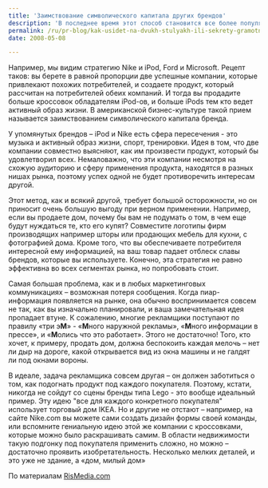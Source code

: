 ```yaml
---
title: 'Заимствование символического капитала других брендов'
description: 'В последнее время этот способ становится все более популярным. Причем не надо путать его с плагиатом и другими противозаконными действиями. Речь идет о маркетинговом симбиозе.'
permalink: /ru/pr-blog/kak-usidet-na-dvukh-stulyakh-ili-sekrety-gramotnogo-ispolzovaniya-drugikh-brendov
date: 2008-05-08

---
```


Например, мы видим стратегию Nike и iPod, Ford и Microsoft. Рецепт таков: вы берете в равной пропорции две успешные компании, которые привлекают похожих потребителей, и создаете продукт, который рассчитан на потребителей обеих компаний. И тогда вы продадите больше кроссовок обладателям iPod-ов, и больше  iPods тем кто ведет активный образ жизни. В американской бизнес-культуре такой прием называется заимствованием символического капитала бренда.

У упомянутых брендов – iPod и Nike есть сфера пересечения  - это музыка и активный образ жизни, спорт, тренировки. Идея в том, что две компании совместно выясняют, как им произвести продукт, который бы удовлетворил всех. Немаловажно, что эти компании несмотря на схожую аудиторию и сферу применения продукта, находятся в разных нишах рынка, поэтому успех одной не будет противоречить интересам другой.

Этот метод, как и всякий другой, требует большой осторожности, но он приносит очень большую выгоду при верном применении. Например, если вы продаете дом, почему бы вам не подумать о том, в чем еще будут нуждаться те, кто его купят? Совместите логотипы фирм производящих например шторы или продающих мебель для кухни, с фотографией дома. Кроме того, что вы обеспечиваете потребителя интересной ему информацией, на ваш товар падает отблеск славы брендов, которые вы используете. Конечно, эта стратегия не равно эффективна во всех сегментах рынка, но попробовать стоит.

Самая большая проблема, как и в любых маркетинговых коммуникациях – возможная потеря сообщения. Когда пиар-информация появляется на рынке, она обычно воспринимается совсем не так, как вы изначально планировали, и ваша замечательная идея пропадает втуне. К сожалению, многие рекламщики поступают по правилу «три э<strong>М</strong>» - «<strong>М</strong>ного наружной рекламы», «<strong>М</strong>ного информации в прессе», и «<strong>М</strong>олись что это работает». Этого не достаточно! Того, кто хочет, к примеру, продать дом, должна беспокоить каждая мелочь – нет ли дыр на дороге, какой открывается вид из окна машины и не галдят ли под окнами вороны.

В идеале, задача рекламщика совсем другая – он должен заботиться о том, как подогнать продукт под каждого покупателя. Поэтому, кстати, никогда не сойдут со сцены бренды типа Lego - это вообще идеальный пример. Эту идею "все для каждого конкретного покупателя" использует торговый дом IKEA. Но и другие не отстают – например, на сайте Nike.com вы можете сами создать дизайн формы своей команды, или вспомните гениальную идею этой же компании с кроссовками, которые можно было раскрашивать самим. В области недвижимости такую подгонку под покупателя применить сложно, но можно – достаточно проявить изобретательность. Несколько мелких деталей, и это уже не здание, а «дом, милый дом»

По материалам <a href="http://rismedia.com/wp/2008-05-07/the-best-of-both-worlds-mixing-expertise-with-consumer-product-branding/">RisMedia.com</a>

